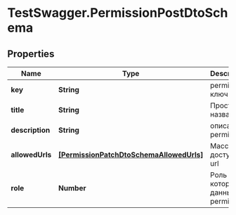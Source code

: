 # TestSwagger.PermissionPostDtoSchema

## Properties

Name | Type | Description | Notes
------------ | ------------- | ------------- | -------------
**key** | **String** | permission ключ | 
**title** | **String** | Простое название | 
**description** | **String** | описание permission | 
**allowedUrls** | [**[PermissionPatchDtoSchemaAllowedUrls]**](PermissionPatchDtoSchemaAllowedUrls.md) | Массив доступных url | 
**role** | **Number** | Роль для которого данный permission | 


